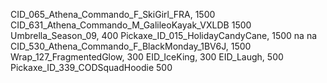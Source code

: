 CID_065_Athena_Commando_F_SkiGirl_FRA, 1500
CID_631_Athena_Commando_M_GalileoKayak_VXLDB 1500
Umbrella_Season_09, 400
Pickaxe_ID_015_HolidayCandyCane, 1500
na
na
CID_530_Athena_Commando_F_BlackMonday_1BV6J, 1500
Wrap_127_FragmentedGlow, 300
EID_IceKing, 300
EID_Laugh, 500
Pickaxe_ID_339_CODSquadHoodie 500
